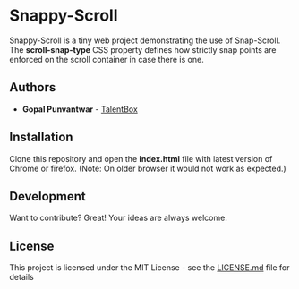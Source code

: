 # Snappy-Scroll

Snappy-Scroll is a tiny web project demonstrating the use of Snap-Scroll. The **scroll-snap-type** CSS property defines how strictly snap points are enforced on the scroll container in case there is one.

## Authors

* **Gopal Punvantwar** -  [TalentBox](https://talentbox.in/)

## Installation

Clone this repository and open the **index.html** file with latest version of Chrome or firefox. (Note: On older browser it would not work as expected.)

## Development

Want to contribute? Great! Your ideas are always welcome.

## License

This project is licensed under the MIT License - see the [LICENSE.md](LICENSE.md) file for details